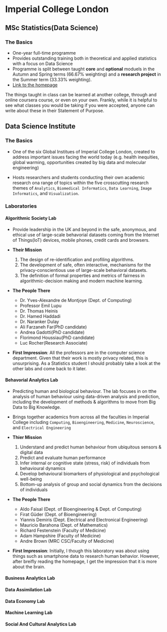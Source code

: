 # Imperial College London
## MSc Statistics(Data Science)
### The Basics
* One-year full-time programme
* Provides outstanding training both in theoretical and applied statistics with a focus on Data Science
* Programme is split between taught **core** and **optional** moduels in the Autumn and Spring terms (66.67% weighting) and a **research project** in the Summer term (33.33% weighting).
* [Link to the homepage](https://www.imperial.ac.uk/mathematics/postgraduate/msc/statistics/prospective/msc-statistics-data-science/)

The things taught in class can be learned at another college, through and online coursera course, or even on your own. Frankly, while it is helpful to see what classes you would be taking if you were accepted, anyone can write about these in their Statement of Purpose. 

## Data Science Institute
### The Basics
* One of the six Global Institues of Imperial College London, created to address important issues facing the world today (e.g. health inequities, global warming, opportunities created by big data and molecular engineering)

* Hosts researchers and students conducting their own academic research ona range of topics within the five crosscutting research themes of `Analytics`, `Biomedical Informatics`, `Data Learning`, `Image Informatics`, and `Visualization`. 

### Laboratories
#### Algorithmic Society Lab
* Provide leadership in the UK and beyond in the safe, anonymous, and ethical use of large-scale behavorial datasets coming from the Internet of Things(IoT) devices, mobile phones, credit cards and browsers. 

* **Their Mission** <ol>
    <li>The design of re-identification and profiling algorithms.
    <li>The development of safe, often interactive, mechanisms for the privacy-conscientious use of large-scale behavioral datasets.
    <li>The definition of formal properties and metrics of fairness in algorithmic-decision making and modern machine learning.
  </ol>

* **The People There** <ul>
    <li>Dr. Yves-Alexandre de Montjoye (Dept. of Computing)
    <li>Professor Emil Lupu
    <li>Dr. Thomas Heinis
    <li>Dr. Hamed Haddadi
    <li>Dr. Naranker Dulay
    <li>Ali Farzaneh Far(PhD candidate)
    <li>Andrea Gadotti(PhD candidate)
    <li>Florimond Houssiau(PhD candidate)
    <li>Luc Rocher(Research Associate)
  </ul>

* **First Impression**: All the professors are in the computer science department. Given that their work is mostly privacy related, this is unsurprising. As a Statistics student I should probably take a look at the other labs and come back to it later.

#### Behavorial Analytics Lab
* Predicting human and biological behaviour. The lab focuses in on tthe analysis of human behaviour using data-driven analysis and prediction, including the development of methods & algorithms to move from Big Data to Big Knowledge.

* Brings together academics from across all the faculties in Imperial College including `Computing`, `Bioengineering`, `Medicine`, `Neuroscience`, and `Electrical Engineering`

* **Thier Mission** 
  <ol>
    <li>Understand and predict human behaviour from ubiquitous sensors & digital data
    <li>Predict and evaluate human performance
    <li>Infer internal or cognitive state (stress, risk) of individuals from behavioural dynamics
    <li>Develop behavioural biomarkers of physiological and psychological well-being
    <li>Bottom-up analysis of group and social dynamics from the decisions of individuals
  </ol>

* **The People There** <ul>
    <li>Aldo Faisal (Dept. of Bioengineering & Dept. of Computing)
    <li>Firat Güder (Dept. of Bioengineering)
    <li>Yiannis Demiris (Dept. Electrical and Electronical Engineering)
    <li>Mauricio Barahona (Dept. of Mathematics)
    <li>Richard Festenstein (Faculty of Medicine)
    <li>Adam Hampshire (Faculty of Medicine)
    <li>Andre Brown (MRC CSC/Faculty of Medicine)
  </ul>

* **First Impression**: Initially, I though this laboratory was about using things such as smartphone data to research human behavior. However, after breifly reading the homepage, I get the impression that it is more about the brain. 

#### Business Analytics Lab
#### Data Assimilation Lab

#### Data Economy Lab
#### Machine Learning Lab
#### Social And Cultural Analytics Lab